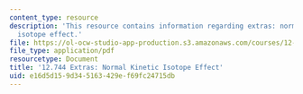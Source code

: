 ```yaml
---
content_type: resource
description: 'This resource contains information regarding extras: normal kinetic
  isotope effect.'
file: https://ol-ocw-studio-app-production.s3.amazonaws.com/courses/12-744-marine-isotope-chemistry-fall-2012/e16d5d159d345163429ef69fc24715db_MIT12_744F12_Extras_norm.pdf
file_type: application/pdf
resourcetype: Document
title: '12.744 Extras: Normal Kinetic Isotope Effect'
uid: e16d5d15-9d34-5163-429e-f69fc24715db
---
```


